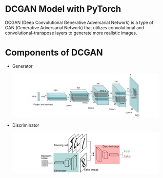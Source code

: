 # DCGAN Model with PyTorch 

DCGAN (Deep Convolutional Generative Adversarial Network) is a type of GAN (Generative Adversarial Network) that utilizes convolutional and convolutional-transpose layers to generate more realistic images.


# Components of DCGAN

* Generator

  ![DCGAN model](readme-imgs/DCGAN.png)
  
* Discriminator

  ![DCGAN model](readme-imgs/Discriminator.jpg)


